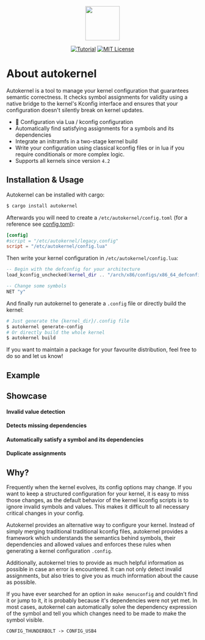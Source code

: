 <p align="center"><img width="auto" height="90" src="https://user-images.githubusercontent.com/31919558/201540026-7b9281f5-0f1b-4d7a-8b69-4480b1e467d3.png"></p>

<div align="center">

[![Tutorial](https://img.shields.io/badge/Landing_Page-informational.svg)](https://github.com/oddlama/autokernel/blob/main/examples/tutorial.lua)
[![MIT License](https://img.shields.io/badge/license-MIT-informational.svg)](./LICENSE)

</div>

# About autokernel

Autokernel is a tool to manage your kernel configuration that guarantees semantic correctness.
It checks symbol assignments for validity using a native bridge to the kernel's Kconfig interface
and ensures that your configuration doesn't silently break on kernel updates.

- 🧰 Configuration via Lua / kconfig configuration
-  Automatically find satisfying assignments for a symbols and its dependencies
- Integrate an initramfs in a two-stage kernel build
- Write your configuration using classical kconfig files or in lua if you require conditionals or more complex logic.
- Supports all kernels since version `4.2`

## Installation \& Usage

Autokernel can be installed with cargo:

```bash
$ cargo install autokernel
```

Afterwards you will need to create a `/etc/autokernel/config.toml` (for a reference see [config.toml](https://github.com/oddlama/autokernel/blob/main/config.toml)):

```toml
[config]
#script = "/etc/autokernel/legacy.config"
script = "/etc/autokernel/config.lua"
```

Then write your kernel configuration in `/etc/autokernel/config.lua`:

```lua
-- Begin with the defconfig for your architecture
load_kconfig_unchecked(kernel_dir .. "/arch/x86/configs/x86_64_defconfig")

-- Change some symbols
NET "y"
```

And finally run autokernel to generate a `.config` file or directly build the kernel:

```bash
# Just generate the {kernel_dir}/.config file
$ autokernel generate-config
# Or directly build the whole kernel
$ autokernel build
```

If you want to maintain a package for your favourite distribution, feel free to do so and let us know!

## Example

## Showcase

#### Invalid value detection

#### Detects missing dependencies

#### Automatically satisfy a symbol and its dependencies

#### Duplicate assignments

## Why?

Frequently when the kernel evolves, its config options may change.
If you want to keep a structured configuration for your kernel, it is easy to miss those changes,
as the default behavior of the kernel kconfig scripts is to ignore invalid symbols and values.
This makes it difficult to all necessary critical changes in your config.

Autokernel provides an alternative way to configure your kernel. Instead of simply merging
traditional traditional kconfig files, autokernel provides a framework which understands
the semantics behind symbols, their dependencies and allowed values and enforces these rules
when generating a kernel configuration `.config`.

Additionally, autokernel tries to provide as much helpful information as possible in case
an error is encountered. It can not only detect invalid assignments, but also tries to
give you as much information about the cause as possible.

If you have ever searched for an option in `make menuconfig` and couldn't find it or jump to it,
it is probably because it's dependencies were not yet met. In most cases, autokernel can automatically
solve the dependency expression of the symbol and tell you which changes need to be made to
make the symbol visible.


`CONFIG_THUNDERBOLT -> CONFIG_USB4`
